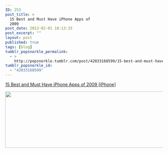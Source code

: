 ```yaml
---
ID: 253
post_title: >
  15 Best and Must Have iPhone Apps of
  2009
post_date: 2013-02-01 18:13:35
post_excerpt: ""
layout: post
published: true
tags: [blog]
tumblr_popsnorkle_permalink:
  - >
    http://popsnorkle.tumblr.com/post/42033168599/15-best-and-must-have-iphone-apps-of-2009-iphone
tumblr_popsnorkle_id:
  - "42033168599"
---
```

<a href='http://www.creativeapplications.net/iphone/15-best-and-must-have-iphone-apps-of-2009-iphone/'>15 Best and Must Have iPhone Apps of 2009 [iPhone]</a><div class="link_description"><p><img height="180" src="http://www.creativeapplications.net/wp-content/uploads/2009/12/bestiphoneapps09.png" width="640" /></p></div>
